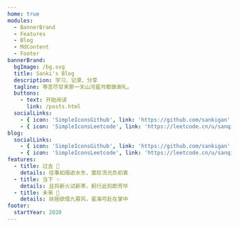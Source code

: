 ```yaml
---
home: true
modules:
  - BannerBrand
  - Features
  - Blog
  - MdContent
  - Footer
bannerBrand:
  bgImage: /bg.svg
  title: Sanki's Blog
  description: 学习、记录、分享
  tagline: 等苦尽甘来那一天山河星月都做谢礼。
  buttons:
    - text: 开始阅读
      link: /posts.html
  socialLinks:
    - { icon: 'SimpleIconsGithub', link: 'https://github.com/sankigan' }
    - { icon: 'SimpleIconsLeetcode', link: 'https://leetcode.cn/u/sanqi/' }
blog:
  socialLinks:
    - { icon: 'SimpleIconsGithub', link: 'https://github.com/sankigan' }
    - { icon: 'SimpleIconsLeetcode', link: 'https://leetcode.cn/u/sanqi/' }
features:
  - title: 过去 🌙
    details: 往事如烟逝水东，莫叹流光负初衷
  - title: 当下 ✨
    details: 且将新火试新茶，躬行此刻即芳华
  - title: 未来 🌌
    details: 扶摇欲借九霄风，星海可赴在掌中
footer:
  startYear: 2020
---
```


